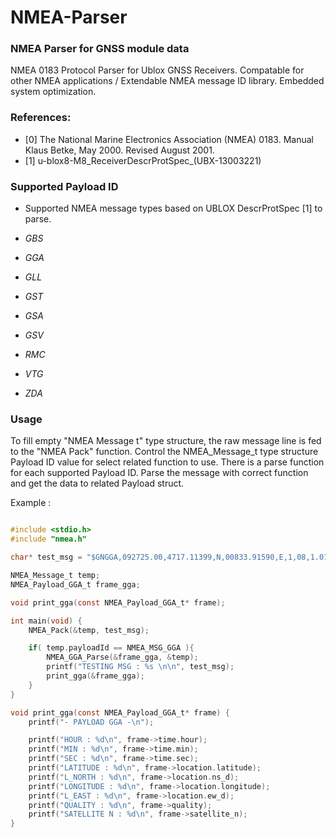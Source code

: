 # NMEA-Parser

### NMEA Parser for GNSS module data

NMEA 0183 Protocol Parser for Ublox GNSS Receivers.
Compatable for other NMEA applications / Extendable NMEA message ID library. 
Embedded system optimization.  

### References: 
 
*  [0] The National Marine Electronics Association (NMEA) 0183. Manual Klaus Betke, May 2000. Revised August 2001.
*  [1] u-blox8-M8_ReceiverDescrProtSpec_(UBX-13003221)
 
### Supported Payload ID

* Supported NMEA message types based on UBLOX DescrProtSpec [1] to parse.

* _GBS_
* _GGA_
* _GLL_
* _GST_
* _GSA_
* _GSV_
* _RMC_
* _VTG_
* _ZDA_

### Usage

To fill empty "NMEA Message t" type structure, the raw message line is fed to the "NMEA Pack" function.
Control the NMEA_Message_t type structure Payload ID value for select related function to use.
There is a parse function for each supported Payload ID. Parse the message with correct function and get 
the data to related Payload struct.

Example :
```c

#include <stdio.h>
#include "nmea.h"

char* test_msg = "$GNGGA,092725.00,4717.11399,N,00833.91590,E,1,08,1.01,499.6,M,48.0,M,,*5B";

NMEA_Message_t temp;
NMEA_Payload_GGA_t frame_gga;

void print_gga(const NMEA_Payload_GGA_t* frame);

int main(void) {
	NMEA_Pack(&temp, test_msg);

	if( temp.payloadId == NMEA_MSG_GGA ){
		NMEA_GGA_Parse(&frame_gga, &temp);
		printf("TESTING MSG : %s \n\n", test_msg);
		print_gga(&frame_gga);
	}
}

void print_gga(const NMEA_Payload_GGA_t* frame) {
	printf("- PAYLOAD GGA -\n");

	printf("HOUR : %d\n", frame->time.hour);
	printf("MIN : %d\n", frame->time.min);
	printf("SEC : %d\n", frame->time.sec);
	printf("LATITUDE : %d\n", frame->location.latitude);
	printf("L_NORTH : %d\n", frame->location.ns_d);
	printf("LONGITUDE : %d\n", frame->location.longitude);
	printf("L_EAST : %d\n", frame->location.ew_d);
	printf("QUALITY : %d\n", frame->quality);
	printf("SATELLITE N : %d\n", frame->satellite_n);
}

```

